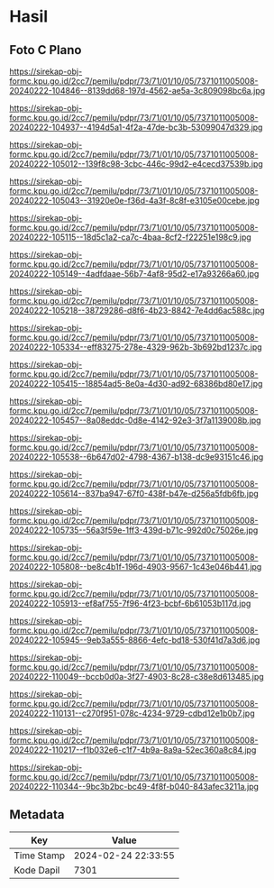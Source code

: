 # Hasil

## Foto C Plano

https://sirekap-obj-formc.kpu.go.id/2cc7/pemilu/pdpr/73/71/01/10/05/7371011005008-20240222-104846--8139dd68-197d-4562-ae5a-3c809098bc6a.jpg

https://sirekap-obj-formc.kpu.go.id/2cc7/pemilu/pdpr/73/71/01/10/05/7371011005008-20240222-104937--4194d5a1-4f2a-47de-bc3b-53099047d329.jpg

https://sirekap-obj-formc.kpu.go.id/2cc7/pemilu/pdpr/73/71/01/10/05/7371011005008-20240222-105012--139f8c98-3cbc-446c-99d2-e4cecd37539b.jpg

https://sirekap-obj-formc.kpu.go.id/2cc7/pemilu/pdpr/73/71/01/10/05/7371011005008-20240222-105043--31920e0e-f36d-4a3f-8c8f-e3105e00cebe.jpg

https://sirekap-obj-formc.kpu.go.id/2cc7/pemilu/pdpr/73/71/01/10/05/7371011005008-20240222-105115--18d5c1a2-ca7c-4baa-8cf2-f22251e198c9.jpg

https://sirekap-obj-formc.kpu.go.id/2cc7/pemilu/pdpr/73/71/01/10/05/7371011005008-20240222-105149--4adfdaae-56b7-4af8-95d2-e17a93266a60.jpg

https://sirekap-obj-formc.kpu.go.id/2cc7/pemilu/pdpr/73/71/01/10/05/7371011005008-20240222-105218--38729286-d8f6-4b23-8842-7e4dd6ac588c.jpg

https://sirekap-obj-formc.kpu.go.id/2cc7/pemilu/pdpr/73/71/01/10/05/7371011005008-20240222-105334--eff83275-278e-4329-962b-3b692bd1237c.jpg

https://sirekap-obj-formc.kpu.go.id/2cc7/pemilu/pdpr/73/71/01/10/05/7371011005008-20240222-105415--18854ad5-8e0a-4d30-ad92-68386bd80e17.jpg

https://sirekap-obj-formc.kpu.go.id/2cc7/pemilu/pdpr/73/71/01/10/05/7371011005008-20240222-105457--8a08eddc-0d8e-4142-92e3-3f7a1139008b.jpg

https://sirekap-obj-formc.kpu.go.id/2cc7/pemilu/pdpr/73/71/01/10/05/7371011005008-20240222-105538--6b647d02-4798-4367-b138-dc9e93151c46.jpg

https://sirekap-obj-formc.kpu.go.id/2cc7/pemilu/pdpr/73/71/01/10/05/7371011005008-20240222-105614--837ba947-67f0-438f-b47e-d256a5fdb6fb.jpg

https://sirekap-obj-formc.kpu.go.id/2cc7/pemilu/pdpr/73/71/01/10/05/7371011005008-20240222-105735--56a3f59e-1ff3-439d-b71c-992d0c75026e.jpg

https://sirekap-obj-formc.kpu.go.id/2cc7/pemilu/pdpr/73/71/01/10/05/7371011005008-20240222-105808--be8c4b1f-196d-4903-9567-1c43e046b441.jpg

https://sirekap-obj-formc.kpu.go.id/2cc7/pemilu/pdpr/73/71/01/10/05/7371011005008-20240222-105913--ef8af755-7f96-4f23-bcbf-6b61053b117d.jpg

https://sirekap-obj-formc.kpu.go.id/2cc7/pemilu/pdpr/73/71/01/10/05/7371011005008-20240222-105945--9eb3a555-8866-4efc-bd18-530f41d7a3d6.jpg

https://sirekap-obj-formc.kpu.go.id/2cc7/pemilu/pdpr/73/71/01/10/05/7371011005008-20240222-110049--bccb0d0a-3f27-4903-8c28-c38e8d613485.jpg

https://sirekap-obj-formc.kpu.go.id/2cc7/pemilu/pdpr/73/71/01/10/05/7371011005008-20240222-110131--c270f951-078c-4234-9729-cdbd12e1b0b7.jpg

https://sirekap-obj-formc.kpu.go.id/2cc7/pemilu/pdpr/73/71/01/10/05/7371011005008-20240222-110217--f1b032e6-c1f7-4b9a-8a9a-52ec360a8c84.jpg

https://sirekap-obj-formc.kpu.go.id/2cc7/pemilu/pdpr/73/71/01/10/05/7371011005008-20240222-110344--9bc3b2bc-bc49-4f8f-b040-843afec3211a.jpg


## Metadata

| Key        | Value               |
| ---------- | ------------------- |
| Time Stamp | 2024-02-24 22:33:55 |
| Kode Dapil | 7301                |



